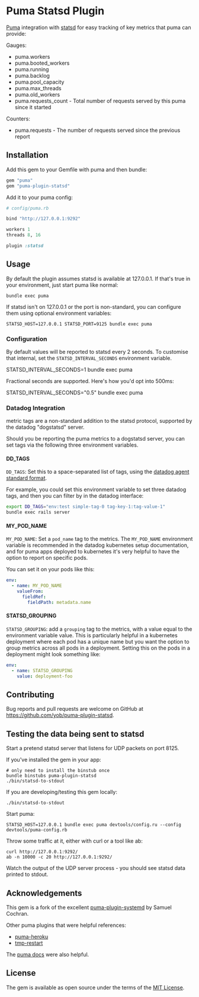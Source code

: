 # Puma Statsd Plugin

[Puma][puma] integration with [statsd][statsd] for easy tracking of key metrics
that puma can provide:

Gauges:

* puma.workers
* puma.booted_workers
* puma.running
* puma.backlog
* puma.pool_capacity
* puma.max_threads
* puma.old_workers
* puma.requests_count - Total number of requests served by this puma since it started

Counters:

* puma.requests - The number of requests served since the previous report

  [puma]: https://github.com/puma/puma
  [statsd]: https://github.com/etsy/statsd

## Installation

Add this gem to your Gemfile with puma and then bundle:

```ruby
gem "puma"
gem "puma-plugin-statsd"
```

Add it to your puma config:

```ruby
# config/puma.rb

bind "http://127.0.0.1:9292"

workers 1
threads 8, 16

plugin :statsd
```

## Usage

By default the plugin assumes statsd is available at 127.0.0.1. If that's true in your environment, just start puma like normal:

```
bundle exec puma
```

If statsd isn't on 127.0.0.1 or the port is non-standard, you can configure them using optional environment variables:

```
STATSD_HOST=127.0.0.1 STATSD_PORT=9125 bundle exec puma
```

### Configuration

By default values will be reported to statsd every 2 seconds. To customise that
internal, set the `STATSD_INTERVAL_SECONDS` environment variable.

STATSD_INTERVAL_SECONDS=1 bundle exec puma

Fractional seconds are supported. Here's how you'd opt into 500ms:

STATSD_INTERVAL_SECONDS="0.5" bundle exec puma

### Datadog Integration

metric tags are a non-standard addition to the statsd protocol, supported by
the datadog "dogstatsd" server.

Should you be reporting the puma metrics to a dogstatsd server, you can set
tags via the following three environment variables.

#### DD_TAGS

`DD_TAGS`: Set this to a space-separated list of tags, using the
[datadog agent standard format](https://docs.datadoghq.com/agent/docker/?tab=standard#global-options).

For example, you could set this environment variable to set three datadog tags,
and then you can filter by in the datadog interface:

```bash
export DD_TAGS="env:test simple-tag-0 tag-key-1:tag-value-1"
bundle exec rails server
```

#### MY_POD_NAME

`MY_POD_NAME`: Set a `pod_name` tag to the metrics. The `MY_POD_NAME`
environment variable is recommended in the datadog kubernetes setup
documentation, and for puma apps deployed to kubernetes it's very helpful to
have the option to report on specific pods.

You can set it on your pods like this:

```yaml
env:
  - name: MY_POD_NAME
    valueFrom:
      fieldRef:
        fieldPath: metadata.name
```

#### STATSD_GROUPING

`STATSD_GROUPING`: add a `grouping` tag to the metrics, with a value equal to
the environment variable value. This is particularly helpful in a kubernetes
deployment where each pod has a unique name but you want the option to group
metrics across all pods in a deployment. Setting this on the pods in a
deployment might look something like:

```yaml
env:
  - name: STATSD_GROUPING
    value: deployment-foo
```

## Contributing

Bug reports and pull requests are welcome on GitHub at
https://github.com/yob/puma-plugin-statsd.

## Testing the data being sent to statsd

Start a pretend statsd server that listens for UDP packets on port 8125.

If you've installed the gem in your app:

    # only need to install the binstub once
    bundle binstubs puma-plugin-statsd
    ./bin/statsd-to-stdout

If you are developing/testing this gem locally:

    ./bin/statsd-to-stdout

Start puma:

    STATSD_HOST=127.0.0.1 bundle exec puma devtools/config.ru --config devtools/puma-config.rb

Throw some traffic at it, either with curl or a tool like ab:

    curl http://127.0.0.1:9292/
    ab -n 10000 -c 20 http://127.0.0.1:9292/

Watch the output of the UDP server process - you should see statsd data printed to stdout.

## Acknowledgements

This gem is a fork of the excellent [puma-plugin-systemd][puma-plugin-systemd] by
Samuel Cochran.

  [puma-plugin-systemd]: https://github.com/sj26/puma-plugin-systemd

Other puma plugins that were helpful references:

* [puma-heroku](https://github.com/evanphx/puma-heroku)
* [tmp-restart](https://github.com/puma/puma/blob/master/lib/puma/plugin/tmp_restart.rb)

The [puma docs](https://github.com/puma/puma/blob/master/docs/plugins.md) were also helpful.

## License

The gem is available as open source under the terms of the [MIT License][license].

  [license]: http://opensource.org/licenses/MIT
